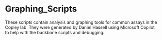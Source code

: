 # Graphing_Scripts
These scripts contain analysis and graphing tools for common assays in the Copley lab. They were generated by Daniel Hassell using Microsoft Copilot to help with the backbone scripts and debugging.
